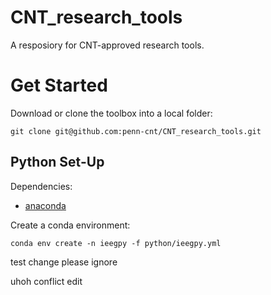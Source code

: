 # CNT_research_tools
A resposiory for CNT-approved research tools.  

# Get Started 

Download or clone the toolbox into a local folder:
```
git clone git@github.com:penn-cnt/CNT_research_tools.git
```


## Python Set-Up

Dependencies: 
* [anaconda](https://www.anaconda.com)

Create a conda environment:
```
conda env create -n ieegpy -f python/ieegpy.yml
```

test change please ignore


uhoh conflict edit
